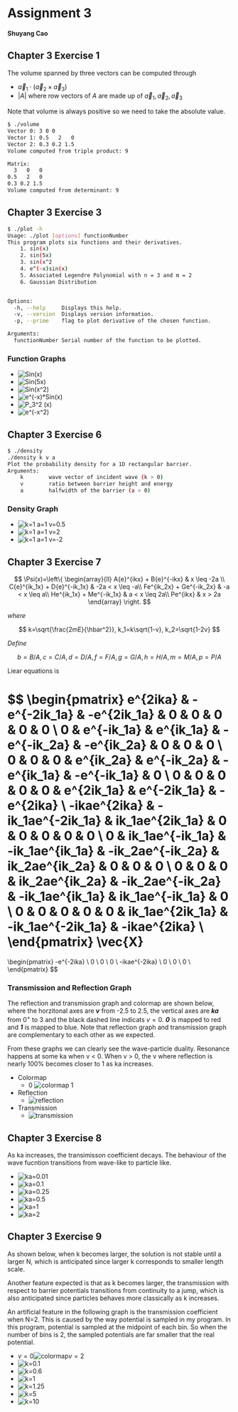 # Assignment 3

#### Shuyang Cao

## Chapter 3 Exercise 1

The volume spanned by three vectors can be computed through

* $\vec{a}_1 \cdot (\vec{a}_2 \times \vec{a}_3)$
* $|A|$ where row vectors of $A$ are made up of $\vec{a}_1, \vec{a}_2, \vec{a}_3$

Note that volume is always positive so we need to take the absolute value.

```bash
$ ./volume 
Vector 0: 3 0 0
Vector 1: 0.5   2   0
Vector 2: 0.3 0.2 1.5
Volume computed from triple product: 9

Matrix: 
  3   0   0
0.5   2   0
0.3 0.2 1.5
Volume computed from determinant: 9
```

## Chapter 3 Exercise 3

```bash
$ ./plot -h
Usage: ./plot [options] functionNumber
This program plots six functions and their derivatives.
	1. sin(x)
	2. sin(5x)
	3. sin(x^2
	4. e^(-x)sin(x)
	5. Associated Legendre Polynomial with n = 3 and m = 2
	6. Gaussian Distribution


Options:
  -h, --help     Displays this help.
  -v, --version  Displays version information.
  -p, --prime    flag to plot derivative of the chosen function.

Arguments:
  functionNumber Serial number of the function to be plotted.
```

### Function Graphs

* ![Sin(x)](CH3/EX3/1.svg)
* ![Sin(5x)](CH3/EX3/2.svg)
* ![Sin(x^2)](CH3/EX3/3.svg)
* ![e^(-x)*Sin(x)](CH3/EX3/4.svg)
* ![P_3^2 (x)](CH3/EX3/5.svg)
* ![e^(-x^2)](CH3/EX3/6.svg)

## Chapter 3 Exercise 6

```bash
$ ./density
./density k v a
Plot the probability density for a 1D rectangular barrier.
Arguments:
    k        wave vector of incident wave (k > 0)
    v        ratio between barrier height and energy
    a        halfwidth of the barrier (a > 0)
```

### Density Graph

* ![k=1 a=1 v=0.5](CH3/EX6/0.5.svg)
* ![k=1 a=1 v=2](CH3/EX6/2.svg)
* ![k=1 a=1 v=-2](CH3/EX6/-2.svg)

## Chapter 3 Exercise 7

$$
\Psi(x)=\left\{
\begin{array}{ll}
	A{e}^{ikx} + B{e}^{-ikx} & x \leq -2a \\
	C{e}^{ik_1x} + D{e}^{-ik_1x} & -2a < x \leq -a\\
	Fe^{ik_2x} + Ge^{-ik_2x} & -a < x \leq a\\
	He^{ik_1x} + Me^{-ik_1x} & a < x \leq 2a\\
	Pe^{ikx} & x > 2a
\end{array} 
\right.
$$

*where*

$$
k=\sqrt{\frac{2mE}{\hbar^2}}, k_1=k\sqrt{1-v}, k_2=\sqrt{1-2v}
$$

*Define*

$$
b=B/A, c=C/A, d=D/A, f=F/A, g=G/A, h=H/A, m=M/A, p=P/A
$$

Liear equations is

$$
\begin{pmatrix}
	e^{2ika} & -e^{-2ik_1a} & -e^{2ik_1a} & 0 & 0 & 0 & 0 & 0 \\
	0 & e^{-ik_1a} & e^{ik_1a} & -e^{-ik_2a} & -e^{ik_2a} & 0 & 0 & 0 \\
	0 & 0 & 0 & e^{ik_2a} & e^{-ik_2a} & -e^{ik_1a} & -e^{-ik_1a} & 0 \\
	0 & 0 & 0 & 0 & 0 & e^{2ik_1a} & e^{-2ik_1a} & -e^{2ika} \\
	-ikae^{2ika} & -ik_1ae^{-2ik_1a} & ik_1ae^{2ik_1a} & 0 & 0 & 0 & 0 & 0 \\
	0 & ik_1ae^{-ik_1a} & -ik_1ae^{ik_1a} & -ik_2ae^{-ik_2a} & ik_2ae^{ik_2a} & 0 & 0 & 0 \\
	0 & 0 & 0 & ik_2ae^{ik_2a} & -ik_2ae^{-ik_2a} & -ik_1ae^{ik_1a} & ik_1ae^{-ik_1a} & 0 \\
	0 & 0 & 0 & 0 & 0 & ik_1ae^{2ik_1a} & -ik_1ae^{-2ik_1a} & -ikae^{2ika} \\
\end{pmatrix}
\vec{X}
=
\begin{pmatrix}
	-e^{-2ika} \\
	0 \\
	0 \\
	0 \\
	-ikae^{-2ika} \\
	0 \\
	0 \\
	0 \\
\end{pmatrix}
$$

### Transmission and Reflection Graph

The reflection and transmission graph and colormap are shown below, where the horzitonal axes are ***v*** from -2.5 to 2.5, the vertical axes are ***ka*** from $0^+$ to 3 and the black dashed line indicats $v=0$. ***0*** is mapped to red and ***1*** is mapped to blue. Note that reflection graph and transmission graph are complementary to each other as we expected.

From these graphs we can clearly see the wave-particle duality. Resonance happens at some ka when v < 0. When v > 0, the v where reflection is nearly 100% becomes closer to 1 as ka increases.

* Colormap
  * $0$ ![colormap](CH3/EX7/colormap.bmp) $1$
* Reflection
  * ![reflection](CH3/EX7/reflection.bmp)
* Transmission
  * ![transmission](CH3/EX7/transmission.bmp)

## Chapter 3 Exercise 8

As ka increases, the transimisson coefficient decays. The behaviour of the wave fucntion transitions from wave-like to particle like.

* ![ka=0.01](CH3/EX8/0.01.svg)
* ![ka=0.1](CH3/EX8/0.1.svg)
* ![ka=0.25](CH3/EX8/0.25.svg)
* ![ka=0.5](CH3/EX8/0.5.svg)
* ![ka=1](CH3/EX8/1.svg)
* ![ka=2](CH3/EX8/2.svg)

## Chapter 3 Exercise 9

As shown below, when k becomes larger, the solution is not stable until a larger N, which is anticipated since larger k corresponds to smaller length scale.

Another feature expected is that as k becomes larger, the transmission with respect to barrier potentials transitions from continuity to a jump, which is also anticipated since particles behaves more classically as k increases.

An artificial feature in the following graph is the transmission coefficient when N=2. This is caused by the way potential is sampled in my program. In this program, potential is sampled at the midpoint of each bin. So when the number of bins is 2, the sampled potentials are far smaller that the real potential.

* $v=0$![colormap](CH3/EX9/colormap.bmp)$v=2$
* ![k=0.1](CH3/EX9/0.1.svg)
* ![k=0.6](CH3/EX9/0.6.svg)
* ![k=1](CH3/EX9/1.svg)
* ![k=1.25](CH3/EX9/1.25.svg)
* ![k=5](CH3/EX9/5.svg)
* ![k=10](CH3/EX9/10.svg)